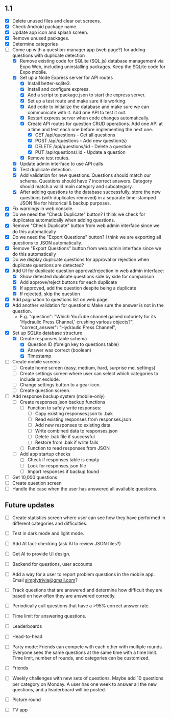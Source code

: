 ## 1.1
  - [x] Delete unused files and clear out screens.
  - [x] Check Android package name.
  - [x] Update app icon and splash screen.
  - [x] Remove unused packages.
  - [x] Determine categories
  - [ ] Come up with a question-manager app (web page?) for adding questions with duplicate detection
    - [x] Remove existing code for SQLite (SQL.js) database management via Expo Web, including uninstalling packages. Keep the SQLite code for Expo mobile.
    - [x] Set up a Node Express server for API routes
      - [x] Install better-sqlite3.
      - [x] Install and configure express.
      - [x] Add a script to package.json to start the express server.
      - [x] Set up a test route and make sure it is working.
      - [x] Add code to initialize the database and make sure we can communicate with it. Add one API to test it out.
      - [x] Restart express server when code changes automatically.
      - [x] Create API routes for question CRUD operations. Add one API at a time and test each one before implementing the next one.
        - [x] GET /api/questions - Get all questions
        - [x] POST /api/questions - Add new question(s)
        - [x] DELETE /api/questions/:id - Delete a question
        - [x] PUT /api/questions/:id - Update a question
      - [x] Remove test routes.
    - [x] Update admin interface to use API calls
    - [x] Test duplicate detection.
    - [x] Add validation for new questions. Questions should match our schema. Questions should have 7 incorrect answers. Category should match a valid main category and subcategory.
    - [x] After adding questions to the database successfully, store the new questions (with duplicates removed) in a separate time-stamped JSON file for historical & backup purposes.
  - [x] Fix warnings in web console.
  - [x] Do we need the "Check Duplicate" button? I think we check for duplicates automatically when adding questions.
  - [x] Remove "Check Duplicate" button from web admin interface since we do this automatically
  - [x] Do we need the "Export Questions" button? I think we are exporting all questions to JSON automatically.
  - [x] Remove "Export Questions" button from web admin interface since we do this automatically
  - [x] Do we display duplicate questions for approval or rejection when duplicate questions are detected?
  - [x] Add UI for duplicate question approval/rejection in web admin interface:
    - [x] Show detected duplicate questions side by side for comparison
    - [x] Add approve/reject buttons for each duplicate
    - [x] If approved, add the question despite being a duplicate
    - [x] If rejected, skip the question
  - [x] Add pagination to questions list on web page.
  - [x] Add another validation for questions: Make sure the answer is not in the question.
    - E.g. "question": "Which YouTube channel gained notoriety for its 'Hydraulic Press Channel,' crushing various objects?",
    "correct_answer": "Hydraulic Press Channel",
  - [x] Set up SQLite database structure
    - [x] Create responses table schema
      - [x] Question ID (foreign key to questions table)
      - [x] Answer was correct (boolean)
      - [x] Timestamp
  - [ ] Create mobile screens
    - [ ] Create home screen (easy, medium, hard, surprise me, settings)
    - [ ] Create settings screen where user can select which categories to include or exclude.
    - [ ] Change settings button to a gear icon.
    - [ ] Create question screen.
  - [ ] Add response backup system (mobile-only)
    - [ ] Create responses.json backup functions
      - [ ] Function to safely write responses:
        - [ ] Copy existing responses.json to .bak
        - [ ] Read existing responses from responses.json
        - [ ] Add new responses to existing data
        - [ ] Write combined data to responses.json
        - [ ] Delete .bak file if successful
        - [ ] Restore from .bak if write fails
      - [ ] Function to read responses from JSON
    - [ ] Add app startup checks
      - [ ] Check if responses table is empty
      - [ ] Look for responses.json file
      - [ ] Import responses if backup found
  - [ ] Get 10,000 questions
  - [ ] Create question screen
  - [ ] Handle the case when the user has answered all available questions.

## Future updates
  - [ ] Create statistics screen where user can see how they have performed in different categories and difficulties.
  - [ ] Test in dark mode and light mode.
  - [ ] Add AI fact-checking (ask AI to review JSON files?)
  - [ ] Get AI to provide UI design.
  - [ ] Backend for questions, user accounts
  - [ ] Add a way for a user to report problem questions in the mobile app. Email simplytrivia@gmail.com?
  - [ ] Track questions that are answered and determine how difficult they are based on how often they are answered correctly.
  - [ ] Periodically cull questions that have a >95% correct answer rate.
  - [ ] Time limit for answering questions.
  - [ ] Leaderboards
  - [ ] Head-to-head
  - [ ] Party mode: Friends can compete with each other with multiple rounds. Everyone sees the same questions at the same time with a time limit. Time limit, number of rounds, and categories can be customized.
  - [ ] Friends
  - [ ] Weekly challenges with new sets of questions. Maybe add 10 questions per category on Monday. A user has one week to answer all the new questions, and a leaderboard will be posted.
  - [ ] Picture round
  - [ ] TV app

